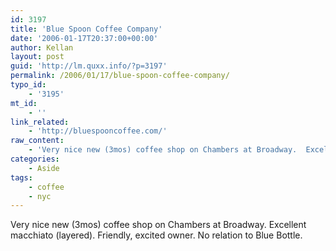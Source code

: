 ```yaml
---
id: 3197
title: 'Blue Spoon Coffee Company'
date: '2006-01-17T20:37:00+00:00'
author: Kellan
layout: post
guid: 'http://lm.quxx.info/?p=3197'
permalink: /2006/01/17/blue-spoon-coffee-company/
typo_id:
    - '3195'
mt_id:
    - ''
link_related:
    - 'http://bluespooncoffee.com/'
raw_content:
    - 'Very nice new (3mos) coffee shop on Chambers at Broadway.  Excellent macchiato (layered).  Friendly, excited owner.  No relation to Blue Bottle.'
categories:
    - Aside
tags:
    - coffee
    - nyc
---
```


Very nice new (3mos) coffee shop on Chambers at Broadway. Excellent macchiato (layered). Friendly, excited owner. No relation to Blue Bottle.